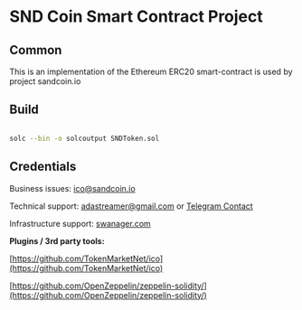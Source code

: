 # SND Coin Smart Contract Project

## Common

This is an implementation of the Ethereum ERC20 smart-contract is used by project sandcoin.io

## Build

```bash

solc --bin -o solcoutput SNDToken.sol
```

## Credentials

Business issues: [ico@sandcoin.io](mailto:ico@sandcoin.io)

Technical support: [adastreamer@gmail.com](mailto:adastreamer@gmail.com) or [Telegram Contact](http://t.me/adastreamer)

Infrastructure support: [swanager.com](http://swanager.com)

<b>Plugins / 3rd party tools:</b>

[https://github.com/TokenMarketNet/ico](https://github.com/TokenMarketNet/ico)

[https://github.com/OpenZeppelin/zeppelin-solidity/](https://github.com/OpenZeppelin/zeppelin-solidity/)

